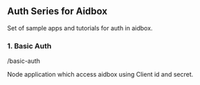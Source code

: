## Auth Series for Aidbox

Set of sample apps and tutorials for auth in aidbox.

### 1. Basic Auth

/basic-auth

Node application which access aidbox using Client id and secret.
